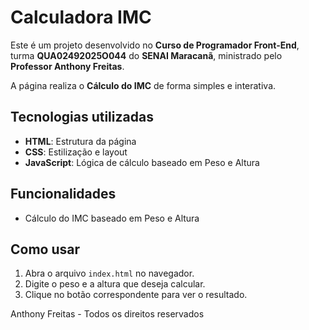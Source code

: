 # Calculadora IMC

Este é um projeto desenvolvido no **Curso de Programador Front-End**, turma **QUA02492025O044** do **SENAI Maracanã**, ministrado pelo **Professor Anthony Freitas**.  

A página realiza o **Cálculo do IMC** de forma simples e interativa.

## Tecnologias utilizadas
- **HTML**: Estrutura da página  
- **CSS**: Estilização e layout  
- **JavaScript**: Lógica de cálculo baseado em Peso e Altura  

## Funcionalidades
- Cálculo do IMC baseado em Peso e Altura  

## Como usar
1. Abra o arquivo `index.html` no navegador.  
2. Digite o peso e a altura que deseja calcular.  
3. Clique no botão correspondente para ver o resultado.



Anthony Freitas - Todos os direitos reservados
